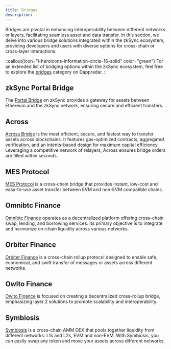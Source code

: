 ```yaml
---
title: Bridges
description:
---
```


Bridges are pivotal in enhancing interoperability between different networks or layers, facilitating seamless asset and
data transfer. In this section, we delve into various bridge solutions integrated within the zkSync ecosystem, providing
developers and users with diverse options for cross-chain or cross-layer interactions.

::callout{icon="i-heroicons-information-circle-16-solid" color="green"}
For an extended list of bridging options within the zkSync ecosystem, feel free to explore the
[bridges](https://zksync.dappradar.com/ecosystem?category-de=bridges) category on Dappradar.
::

## zkSync Portal Bridge

The [Portal Bridge](https://bridge.zksync.io/) on zkSync provides a gateway for assets between Ethereum and the zkSync
network, ensuring secure and efficient transfers.

## Across

[Across Bridge](https://app.across.to/bridge) is the most efficient, secure, and fastest way to transfer assets across blockchains.
It features gas-optimized contracts, aggregated verification, and an intents-based design for maximum capital efficiency.
Leveraging a competitive network of relayers, Across ensures bridge orders are filled within seconds.

## MES Protocol

[MES Protocol](https://mesprotocol.com/) is a cross-chain bridge that provides instant, low-cost and easy-to-use asset
transfer between EVM and non-EVM compatible chains.

## Omnibtc Finance

[Omnibtc Finance](https://www.omnibtc.finance/) operates as a decentralized platform offering cross-chain swap, lending,
and borrowing services. Its primary objective is to integrate and harmonize on-chain liquidity across various networks.

## Orbiter Finance

[Orbiter Finance](https://www.orbiter.finance/?source=Ethereum&dest=zkSync%20Era&token=ETH) is a cross-chain rollup
protocol designed to enable safe, economical, and swift transfer of messages or assets across different networks.

## Owlto Finance

[Owlto Finance](https://owlto.finance/) is focused on creating a decentralized cross-rollup bridge, emphasizing layer 2
solutions to promote scalability and interoperability.

## Symbiosis

[Symbiosis](https://app.symbiosis.finance/bridge) is a cross-chain AMM DEX that pools together liquidity from different networks:
L1s and L2s, EVM and non-EVM.
With Symbiosis, you can easily swap any token and move your assets across different networks.
